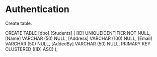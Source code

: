 # Authentication

Create table.

CREATE TABLE [dbo].[Students] (
    [ID]      UNIQUEIDENTIFIER NOT NULL,
    [Name]    VARCHAR (50)     NULL,
    [Address] VARCHAR (100)    NULL,
    [Email]   VARCHAR (50)     NULL,
    [AddedBy] VARCHAR (50)     NULL,
    PRIMARY KEY CLUSTERED ([ID] ASC)
);
